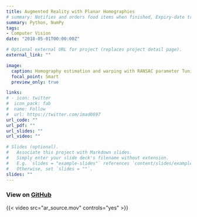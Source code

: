 ```yaml
---
title: Augmented Reality with Planar Homographies
# summary: Notifies and orders food items when finished, Expiry-date tracker app
summary: Python, NumPy
tags:
- Computer Vision
date: "2018-05-01T00:00:00Z"

# Optional external URL for project (replaces project detail page).
external_link: ""

image:
  caption: Homography estimation and warping with RANSAC parameter Tuning
  focal_point: Smart
  preview_only: true

links:
# - icon: twitter
#  icon_pack: fab
#  name: Follow
#  url: https://twitter.com/imad0697
url_code: ""
url_pdf: ""
url_slides: ""
url_video: ""

# Slides (optional).
#   Associate this project with Markdown slides.
#   Simply enter your slide deck's filename without extension.
#   E.g. `slides = "example-slides"` references `content/slides/example-slides.md`.
#   Otherwise, set `slides = ""`.
slides: ""
---
```


### View on [GitHub](https://github.com/Abhishek0697/Computer-Vision/tree/main/Augmented%20Reality%20with%20Planar%20Homographies)



{{< video src="ar_source.mov" controls="yes" >}}
